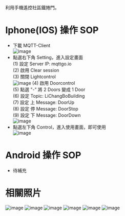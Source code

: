 利用手機遙控社區鐵捲門。

# Iphone(IOS) 操作 SOP  
* 下載 MQTT-Client  
![image](https://github.com/Chihhao/esp32_door_mqtt/blob/main/image/p1.png)
* 點選右下角 Setting，進入設定畫面  
(1) 設定 Server IP: mqttgo.io  
(2) 啟用 Clear session  
(3) 關閉 Lightcontrol  
![image](https://github.com/Chihhao/esp32_door_mqtt/blob/main/image/p2.png)
(4) 啟用 Doorcontrol  
(5) 點選 "-" 將 2 Doors 變成 1 Door  
(6) 設定 Topic: LiChangBoBuilding  
(7) 設定 上 Message: DoorUp  
(8) 設定 停 Message: DoorStop  
(9) 設定 下 Message: DoorDown  
![image](https://github.com/Chihhao/esp32_door_mqtt/blob/main/image/p3.png)
* 點選左下角 Control，進入使用畫面，即可使用  
![image](https://github.com/Chihhao/esp32_door_mqtt/blob/main/image/p4.png)
  
# Android 操作 SOP   
* 待補充

# 相關照片
![image](https://github.com/Chihhao/esp32_door_mqtt/blob/main/image/p003.jpg)
![image](https://github.com/Chihhao/esp32_door_mqtt/blob/main/image/p002.png)
![image](https://github.com/Chihhao/esp32_door_mqtt/blob/main/image/IMG_7055.jpg)
![image](https://github.com/Chihhao/esp32_door_mqtt/blob/main/image/IMG_7067.jpg)
![image](https://github.com/Chihhao/esp32_door_mqtt/blob/main/image/IMG_7068.jpg)
![image](https://github.com/Chihhao/esp32_door_mqtt/blob/main/image/p001.png)


